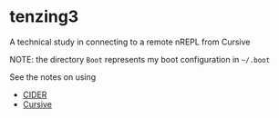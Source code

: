 # tenzing3

A technical study in connecting to a remote nREPL from Cursive

NOTE: the directory `Boot` represents my boot configuration in `~/.boot`

See the notes on using
* [CIDER](doc/CIDER.md)
* [Cursive](doc/Cursive.md)
